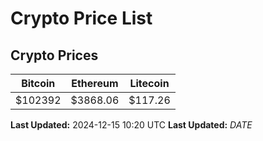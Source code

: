 # Crypto Price List

## Crypto Prices
| Bitcoin | Ethereum | Litecoin |
| ------- | -------- | -------- |
| $102392 | $3868.06 | $117.26 |
**Last Updated:** 2024-12-15 10:20 UTC
**Last Updated:** $DATE$
